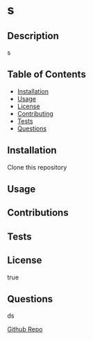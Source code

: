 # s

  ## Description 
  
  s

  ## Table of Contents

  * [Installation](#installation)
  * [Usage](#usage)
  * [License](#license)
  * [Contributing](#contributing)
  * [Tests](#tests)
  * [Questions](#questions)
  

  ## Installation
  Clone this repository 

  


  ## Usage

  ## Contributions

  ## Tests

  ## License

  true


  ## Questions

  ds

  [Github Repo](https://github.com/ds)



